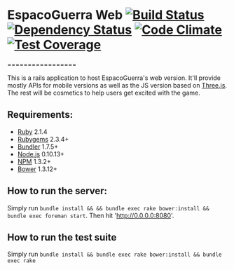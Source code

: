 # EspacoGuerra Web [![Build Status](https://snap-ci.com/espaco-guerra/web/branch/master/build_image)](https://snap-ci.com/espaco-guerra/web/branch/master) [![Dependency Status](https://gemnasium.com/espaco-guerra/web.svg)](https://gemnasium.com/espaco-guerra/web) [![Code Climate](https://codeclimate.com/github/espaco-guerra/web/badges/gpa.svg)](https://codeclimate.com/github/espaco-guerra/web) [![Test Coverage](https://codeclimate.com/github/espaco-guerra/web/badges/coverage.svg)](https://codeclimate.com/github/espaco-guerra/web)
=================

This is a rails application to host EspacoGuerra's web version. It'll provide mostly APIs for mobile versions as well as the JS version based on [Three.js](http://threejs.org). The rest will be cosmetics to help users get excited with the game.

## Requirements:

* [Ruby](https://www.ruby-lang.org/en/) 2.1.4
* [Rubygems](https://rubygems.org/) 2.3.4+
* [Bundler](http://bundler.io/) 1.7.5+
* [Node.js](https://nodejs.org/) 0.10.13+
* [NPM](https://www.npmjs.org/) 1.3.2+
* [Bower](https://github.com/bower/bower) 1.3.12+

## How to run the server:

Simply run `bundle install && && bundle exec rake bower:install && bundle exec foreman start`.
Then hit 'http://0.0.0.0:8080'.

## How to run the test suite

Simply run `bundle install && bundle exec rake bower:install && bundle exec rake`

